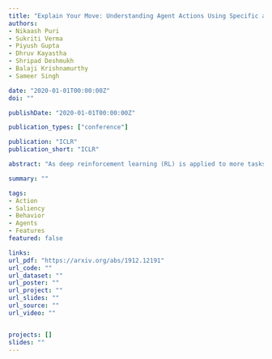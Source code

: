 ```yaml
---
title: "Explain Your Move: Understanding Agent Actions Using Specific and Relevant Feature Attribution"
authors:
- Nikaash Puri
- Sukriti Verma
- Piyush Gupta
- Dhruv Kayastha
- Shripad Deshmukh
- Balaji Krishnamurthy
- Sameer Singh

date: "2020-01-01T00:00:00Z"
doi: ""

publishDate: "2020-01-01T00:00:00Z"

publication_types: ["conference"]

publication: "ICLR"
publication_short: "ICLR"

abstract: "As deep reinforcement learning (RL) is applied to more tasks, there is a need to visualize and understand the behavior of learned agents. Saliency maps explain agent behavior by highlighting the features of the input state that are most relevant for the agent in taking an action. Existing perturbation-based approaches to compute saliency often highlight regions of the input that are not relevant to the action taken by the agent. Our proposed approach, SARFA (Specific and Relevant Feature Attribution), generates more focused saliency maps by balancing two aspects (specificity and relevance) that capture different desiderata of saliency. The first captures the impact of perturbation on the relative expected reward of the action to be explained. The second downweighs irrelevant features that alter the relative expected rewards of actions other than the action to be explained. We compare SARFA with existing approaches on agents trained to play board games (Chess and Go) and Atari games (Breakout, Pong and Space Invaders). We show through illustrative examples (Chess, Atari, Go), human studies (Chess), and automated evaluation methods (Chess) that SARFA generates saliency maps that are more interpretable for humans than existing approaches. For the code release and demo videos, see this https URL."

summary: ""

tags:
- Action
- Saliency
- Behavior
- Agents
- Features
featured: false

links:
url_pdf: "https://arxiv.org/abs/1912.12191"
url_code: ""
url_dataset: ""
url_poster: ""
url_project: ""
url_slides: ""
url_source: ""
url_video: ""


projects: []
slides: ""
---
```

